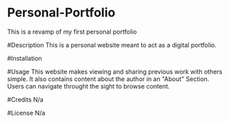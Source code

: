 # Personal-Portfolio
This is a revamp of my first personal portfolio

#Description
This is a personal website meant to act as a digital portfolio. 

#Installation

#Usage
This website makes viewing and sharing previous work with others simple. It also contains content about the author in an "About" Section. Users can navigate throught the sight to browse content.  

#Credits
N/a

#License
N/a